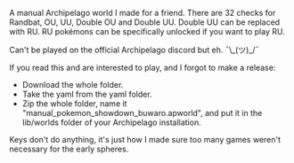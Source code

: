 A manual Archipelago world I made for a friend.
There are 32 checks for Randbat, OU, UU, Double OU and Double UU.
Double UU can be replaced with RU. RU pokémons can be specifically unlocked if you want to play RU.

Can't be played on the official Archipelago discord but eh. ¯\\\_(ツ)\_/¯

If you read this and are interested to play, and I forgot to make a release:
- Download the whole folder.
- Take the yaml from the yaml folder.
- Zip the whole folder, name it "manual_pokemon_showdown_buwaro.apworld", and put it in the lib/worlds folder of your Archipelago installation.

Keys don't do anything, it's just how I made sure too many games weren't necessary for the early spheres.